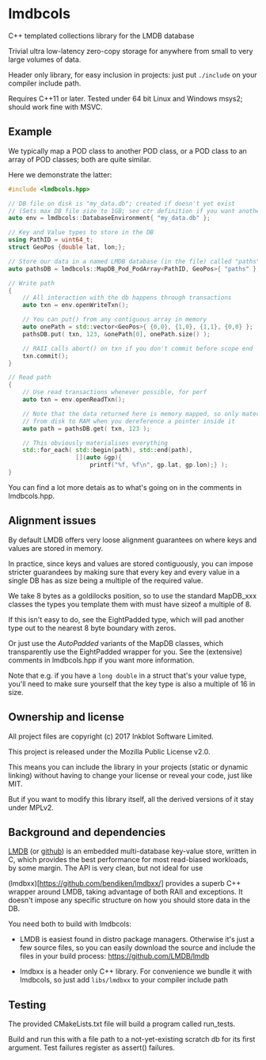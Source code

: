 lmdbcols
========

C++ templated collections library for the LMDB database

Trivial ultra low-latency zero-copy storage for anywhere from small to
very large volumes of data.

Header only library, for easy inclusion in projects: just put `./include` on your
compiler include path.

Requires C++11 or later.
Tested under 64 bit Linux and Windows msys2; should work fine with MSVC.


Example
-------

We typically map a POD class to another POD class, or a POD class to an
array of POD classes; both are quite similar.

Here we demonstrate the latter:

```cpp
#include <lmdbcols.hpp>

// DB file on disk is "my_data.db"; created if doesn't yet exist
// (Sets max DB file size to 1GB; see ctr definition if you want another value)
auto env = lmdbcols::DatabaseEnvironment{ "my_data.db" };

// Key and Value types to store in the DB
using PathID = uint64_t;
struct GeoPos {double lat, lon;};

// Store our data in a named LMDB database (in the file) called "paths"
auto pathsDB = lmdbcols::MapDB_Pod_PodArray<PathID, GeoPos>{ "paths" };

// Write path
{
    // All interaction with the db happens through transactions
    auto txn = env.openWriteTxn();

    // You can put() from any contiguous array in memory
    auto onePath = std::vector<GeoPos>{ {0,0}, {1,0}, {1,1}, {0,0} };
    pathsDB.put( txn, 123, &onePath[0], onePath.size() );

    // RAII calls abort() on txn if you don't commit before scope end
    txn.commit();
}

// Read path
{
    // Use read transactions whenever possible, for perf
    auto txn = env.openReadTxn();

    // Note that the data returned here is memory mapped, so only materialised
    // from disk to RAM when you dereference a pointer inside it
    auto path = pathsDB.get( txn, 123 );

    // This obviously materialises everything
    std::for_each( std::begin(path), std::end(path),
                   [](auto &gp){
                       printf("%f, %f\n", gp.lat, gp.lon);} );
}
```

You can find a lot more detais as to what's going on in the comments in lmdbcols.hpp.


Alignment issues
----------------

By default LMDB offers very loose alignment guarantees on where keys and values
are stored in memory.

In practice, since keys and values are stored contiguously,  you can impose
stricter guarandees by making sure that every key and every value in a single
DB has as size being a multiple of the required value.

We take 8 bytes as a goldilocks position, so to use the standard MapDB_xxx classes
the types you template them with must have sizeof a multiple of 8.

If this isn't easy to do, see the EightPadded type, which will pad another type
out to the nearest 8 byte boundary with zeros.

Or just use the _AutoPadded_ variants of the MapDB classes, which transparently
use the EightPadded wrapper for you. See the (extensive) comments in lmdbcols.hpp
if you want more information.

Note that e.g. if you have a `long double` in a struct that's your value type,
you'll need to make sure yourself that the key type is also a multiple of 16
in size.


Ownership and license
---------------------

All project files are copyright (c) 2017 Inkblot Software Limited.

This project is released under the Mozilla Public License v2.0.

This means you can include the library in your projects (static or dynamic
linking) without having to change your license or reveal your code, just like
MIT.

But if you want to modify this library itself, all the derived versions of it
stay under MPLv2.


Background and dependencies
---------------------------

[LMDB](https://symas.com/lightning-memory-mapped-database/)
(or [github](https://github.com/LMDB/lmdb))
is an embedded multi-database key-value store, written in C, which provides
the best performance for most read-biased workloads, by some margin.
The API is very clean, but not ideal for use 

(lmdbxx)[https://github.com/bendiken/lmdbxx/]
provides a superb C++ wrapper around LMDB, taking advantage of both RAII
and exceptions. It doesn't impose any specific structure on how you should
store data in the DB.

You need both to build with lmdbcols:

- LMDB is easiest found in distro package managers.
  Otherwise it's just a few source files, so you can easily download the source
  and include the files in your build process: https://github.com/LMDB/lmdb

- lmdbxx is a header only C++ library. For convenience we bundle it with
  lmdbcols, so just add `libs/lmdbxx` to your compiler include path


Testing
-------

The provided CMakeLists.txt file will build a program called run_tests.

Build and run this with a file path to a not-yet-existing scratch db
for its first argument. Test failures register as assert() failures.

